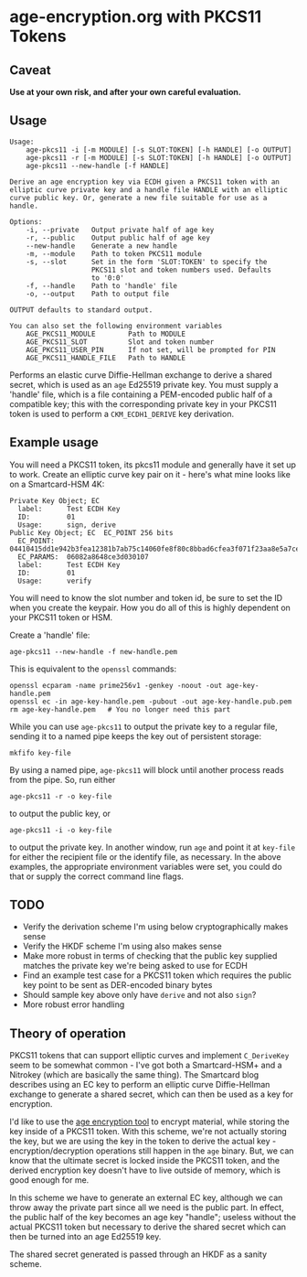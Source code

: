 # age-encryption.org with PKCS11 Tokens

## Caveat

**Use at your own risk, and after your own careful evaluation.**

## Usage

```
Usage:
    age-pkcs11 -i [-m MODULE] [-s SLOT:TOKEN] [-h HANDLE] [-o OUTPUT]
    age-pkcs11 -r [-m MODULE] [-s SLOT:TOKEN] [-h HANDLE] [-o OUTPUT]
    age-pkcs11 --new-handle [-f HANDLE]

Derive an age encryption key via ECDH given a PKCS11 token with an
elliptic curve private key and a handle file HANDLE with an elliptic
curve public key. Or, generate a new file suitable for use as a handle.

Options:
    -i, --private   Output private half of age key
    -r, --public    Output public half of age key
    --new-handle    Generate a new handle
    -m, --module    Path to token PKCS11 module
    -s, --slot      Set in the form 'SLOT:TOKEN' to specify the 
                    PKCS11 slot and token numbers used. Defaults
                    to '0:0'
    -f, --handle    Path to 'handle' file
    -o, --output    Path to output file

OUTPUT defaults to standard output.

You can also set the following environment variables
    AGE_PKCS11_MODULE        Path to MODULE
    AGE_PKCS11_SLOT          Slot and token number
    AGE_PKCS11_USER_PIN      If not set, will be prompted for PIN
    AGE_PKCS11_HANDLE_FILE   Path to HANDLE
```

Performs an elastic curve Diffie-Hellman exchange to derive a shared
secret, which is used as an `age` Ed25519 private key. You must
supply a 'handle' file, which is a file containing a PEM-encoded
public half of a compatible key; this with the corresponding private
key in your PKCS11 token is used to perform a `CKM_ECDH1_DERIVE`
key derivation.

## Example usage

You will need a PKCS11 token, its pkcs11 module and generally have it
set up to work. Create an elliptic curve key pair on it - here's what
mine looks like on a Smartcard-HSM 4K:

```
Private Key Object; EC
  label:      Test ECDH Key
  ID:         01
  Usage:      sign, derive
Public Key Object; EC  EC_POINT 256 bits
  EC_POINT:   04410415dd1e942b3fea12381b7ab75c14060fe8f80c8bbad6cfea3f071f23aa8e5a7ce77d571117f9dd10d28112fb8bff032f343a73c0e989188d51685f5ccf396408
  EC_PARAMS:  06082a8648ce3d030107
  label:      Test ECDH Key
  ID:         01
  Usage:      verify
```

You will need to know the slot number and token id, be sure to set the
ID when you create the keypair. How you do all of this is highly 
dependent on your PKCS11 token or HSM.

Create a 'handle' file:

```
age-pkcs11 --new-handle -f new-handle.pem
```

This is equivalent to the `openssl` commands:
```
openssl ecparam -name prime256v1 -genkey -noout -out age-key-handle.pem
openssl ec -in age-key-handle.pem -pubout -out age-key-handle.pub.pem
rm age-key-handle.pem   # You no longer need this part
```

While you can use `age-pkcs11` to output the private key to a regular 
file, sending it to a named pipe keeps the key out of persistent storage:

```
mkfifo key-file
```

By using a named pipe, `age-pkcs11` will block until another process
reads from the pipe. So, run either

```
age-pkcs11 -r -o key-file
```

to output the public key, or

```
age-pkcs11 -i -o key-file
```

to output the private key. In another window, run `age` and point it at
`key-file` for either the recipient file or the identify file, as
necessary. In the above examples, the appropriate environment variables
were set, you could do that or supply the correct command line flags.

## TODO

 * Verify the derivation scheme I'm using below cryptographically
   makes sense
 * Verify the HKDF scheme I'm using also makes sense
 * Make more robust in terms of checking that the public key supplied
   matches the private key we're being asked to use for ECDH
 * Find an example test case for a PKCS11 token which requires the
   public key point to be sent as DER-encoded binary bytes
 * Should sample key above only have `derive` and not also `sign`?
 * More robust error handling

## Theory of operation

PKCS11 tokens that can support elliptic curves and implement 
`C_DeriveKey` seem to be somewhat common - I've got both a 
Smartcard-HSM+ and a Nitrokey (which are basically the same thing).
The Smartcard blog describes using an EC key to perform an
elliptic curve Diffie-Hellman exchange to generate a shared 
secret, which can then be used as a key for encryption. 

I'd like to use the [age encryption tool](https://age-encryption.org)
to encrypt material, while storing the key inside of a PKCS11 token.
With this scheme, we're not actually storing the key, but we are
using the key in the token to derive the actual key - encryption/decryption
operations still happen in the `age` binary. But, we can know that 
the ultimate secret is locked inside the PKCS11 token, and the derived
encryption key doesn't have to live outside of memory, which is good
enough for me. 

In this scheme we have to generate an external EC key, although we can
throw away the private part since all we need is the public part. In
effect, the public half of the key becomes an age key "handle"; useless
without the actual PKCS11 token but necessary to derive the shared
secret which can then be turned into an age Ed25519 key. 

The shared secret generated is passed through an HKDF as a sanity scheme.
